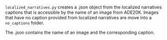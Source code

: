`localized_narratives.py` creates a .json object from the localized narratives captions that is accessible by the name of an image from ADE20K.
Images that have no caption provided from localized narratives are move into a `no_captions` folder.

The .json contains the name of an image and the corresponding caption.
